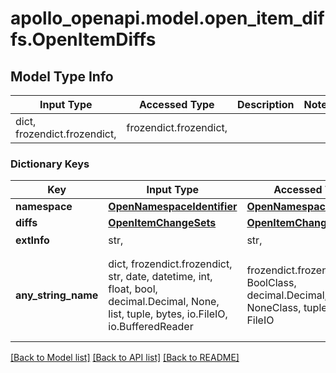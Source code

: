# apollo_openapi.model.open_item_diffs.OpenItemDiffs

## Model Type Info
Input Type | Accessed Type | Description | Notes
------------ | ------------- | ------------- | -------------
dict, frozendict.frozendict,  | frozendict.frozendict,  |  |

### Dictionary Keys
Key | Input Type | Accessed Type | Description | Notes
------------ | ------------- | ------------- | ------------- | -------------
**namespace** | [**OpenNamespaceIdentifier**](OpenNamespaceIdentifier.md) | [**OpenNamespaceIdentifier**](OpenNamespaceIdentifier.md) |  | [optional]
**diffs** | [**OpenItemChangeSets**](OpenItemChangeSets.md) | [**OpenItemChangeSets**](OpenItemChangeSets.md) |  | [optional]
**extInfo** | str,  | str,  | 扩展信息 | [optional]
**any_string_name** | dict, frozendict.frozendict, str, date, datetime, int, float, bool, decimal.Decimal, None, list, tuple, bytes, io.FileIO, io.BufferedReader | frozendict.frozendict, str, BoolClass, decimal.Decimal, NoneClass, tuple, bytes, FileIO | any string name can be used but the value must be the correct type | [optional]

[[Back to Model list]](../../README.md#documentation-for-models) [[Back to API list]](../../README.md#documentation-for-api-endpoints) [[Back to README]](../../README.md)
